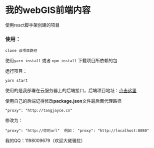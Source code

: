 # 我的webGIS前端内容
使用react脚手架创建的项目

### 使用：


    clone 该项目路径
    
使用`yarn install` 或者 `npm install` 下载项目所依赖的包

运行项目：

    yarn start
    
使用的是我部署在云服务器上的后端接口，后端项目地址：[点击这里](https://github.com/TangJayce/WebGIS-back)

使用自己的后端记得修改**package.json**文件最后面代理路径

    "proxy": "http://tangjayce.cn"

修改为：

    "proxy": "http://你的url"  例如： "proxy": "http://localhost:8080"

我的QQ：1198009679（欢迎大佬骚扰）
